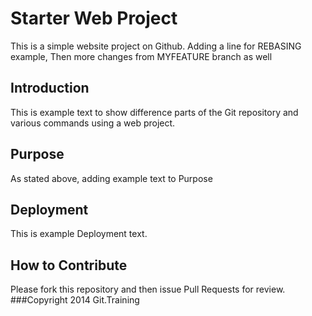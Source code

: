 # Starter Web Project

This is a simple website project on Github.
Adding a line for REBASING example, 
Then more changes from MYFEATURE branch as well
## Introduction
This is example text to show difference parts of the Git repository and various commands using a web project.
## Purpose
As stated above, adding example text to Purpose
## Deployment
This is example Deployment text.
## How to Contribute
Please fork this repository and then issue Pull Requests for review. 
###Copyright
2014 Git.Training